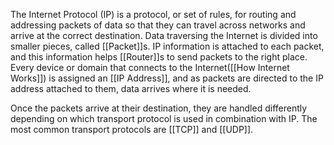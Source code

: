 The Internet Protocol (IP) is a protocol, or set of rules, for routing and addressing packets of data so that they can travel across networks and arrive at the correct destination. Data traversing the Internet is divided into smaller pieces, called [[Packet]]s. IP information is attached to each packet, and this information helps [[Router]]s to send packets to the right place. Every device or domain that connects to the Internet([[How Internet Works]]) is assigned an [[IP Address]], and as packets are directed to the IP address attached to them, data arrives where it is needed.

Once the packets arrive at their destination, they are handled differently depending on which transport protocol is used in combination with IP. The most common transport protocols are [[TCP]] and [[UDP]].